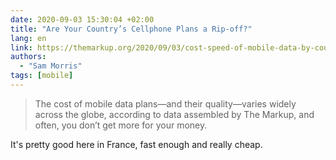 ```yaml
---
date: 2020-09-03 15:30:04 +02:00
title: "Are Your Country’s Cellphone Plans a Rip-off?"
lang: en
link: https://themarkup.org/2020/09/03/cost-speed-of-mobile-data-by-country
authors:
  - "Sam Morris"
tags: [mobile]
---
```


> The cost of mobile data plans—and their quality—varies widely across the globe, according to data assembled by The Markup, and often, you don’t get more for your money.

It's pretty good here in France, fast enough and really cheap.

